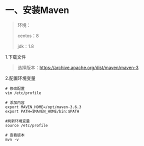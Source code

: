 # 一、安装Maven
> 环境：
> 
> centos：8
> 
> jdk：1.8
> 
> 

1.下载文件
> 选择版本：https://archive.apache.org/dist/maven/maven-3

2.配置环境变量
```shell
# 修改配置
vim /etc/profile

# 添加内容
export MAVEN_HOME=/opt/maven-3.6.3
export PATH=$MAVEN_HOME/bin:$PATH

#刷新环境变量
source /etc/profile

# 查看版本
mvn -v
```
